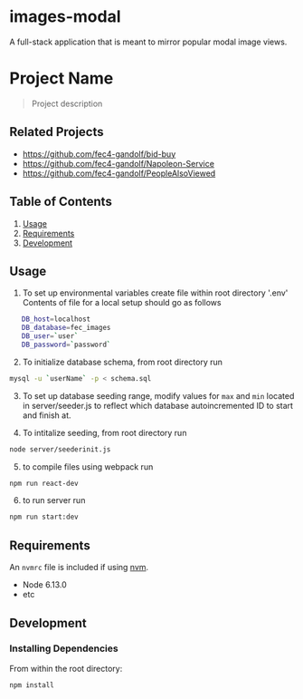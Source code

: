 # images-modal
A full-stack application that is meant to mirror popular modal image views.
# Project Name

> Project description

## Related Projects

  - https://github.com/fec4-gandolf/bid-buy
  - https://github.com/fec4-gandolf/Napoleon-Service
  - https://github.com/fec4-gandolf/PeopleAlsoViewed
## Table of Contents

1. [Usage](#Usage)
1. [Requirements](#requirements)
1. [Development](#development)

## Usage

1. To set up environmental variables
  create file within root directory '.env'
  Contents of file for a local setup should go as follows
  ```sh
     DB_host=localhost
     DB_database=fec_images
     DB_user=`user`
     DB_password=`password`
  ```

2. To initialize database schema, from root directory run

```sh
mysql -u `userName` -p < schema.sql
```
3. To set up database seeding range, modify values for `max` and `min` located in server/seeder.js to reflect which database autoincremented ID to start and finish at.

4. To intitalize seeding, from root directory run

```sh
node server/seederinit.js
```

5. to compile files using webpack run

```sh
npm run react-dev
```

6. to run server run

```sh
npm run start:dev
```

## Requirements

An `nvmrc` file is included if using [nvm](https://github.com/creationix/nvm).

- Node 6.13.0
- etc

## Development

### Installing Dependencies

From within the root directory:

```sh
npm install
```
